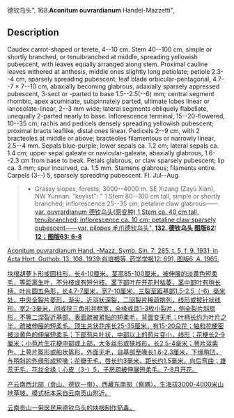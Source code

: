 德钦乌头",
168.**Aconitum ouvrardianum** Handel-Mazzetti",

## Description
Caudex carrot-shaped or terete, 4--10 cm. Stem 40--100 cm, simple or shortly branched, or tenuibranched at middle, spreading yellowish pubescent, with leaves equally arranged along stem. Proximal cauline leaves withered at anthesis, middle ones slightly long petiolate; petiole 2.3--4 cm, sparsely spreading pubescent; leaf blade orbicular-pentagonal, 4.7--7 × 7--10 cm, abaxially becoming glabrous, adaxially sparsely appressed pubescent, 3-sect or -parted to base 1.5--2.5(--6) mm; central segment rhombic, apex acuminate, subpinnately parted, ultimate lobes linear or lanceolate-linear, 2--3 mm wide; lateral segments obliquely flabellate, unequally 2-parted nearly to base. Inflorescence terminal, 15--20-flowered, 10--35 cm; rachis and pedicels densely spreading yellowish pubescent; proximal bracts leaflike, distal ones linear. Pedicels 2--9 cm, with 2 bracteoles at middle or above; bracteoles filamentous or narrowly linear, 2.5--4 mm. Sepals blue-purple; lower sepals ca. 1.2 cm; lateral sepals ca. 1.4 cm; upper sepal galeate or navicular-galeate, abaxially glabrous, 1.6--2.3 cm from base to beak. Petals glabrous, or claw sparsely pubescent; lip ca. 3 mm; spur incurved, ca. 1.5 mm. Stamens glabrous; filaments entire. Carpels (3--) 5, sparsely spreading pubescent. Fl. Jul--Aug.

> * Grassy slopes, forests; 3000--4000 m. SE Xizang (Zayü Xian), NW Yunnan.
  "keylist": "
1 Stem 80--100 cm tall, simple or shortly branched; inflorescence 25--35 cm; petaline claw glabrous——<a href='/info/Aconitum ouvrardianum var. ouvrardianum?t=foc'>var. ouvrardianum 德钦乌头(原变种)
1 Stem ca. 40 cm tall, tenuibranched; inflorescence ca. 10 cm; petaline claw sparsely pubescent——<a href='/info/Aconitum ouvrardianum var. pilopes?t=foc'>var. pilopes 毛爪德钦乌头",
**132. 德钦乌头 图版62: 12；图版63: 6-8**

Aconitum ouvrardianum Hand. -Mazz. Symb. Sin. 7: 285, t. 5, f. 9. 1931; in Acta Hort. Gothob. 13: 108. 1939;肖培根等, 药学学报12: 691, 图版6, A. 1965.

块根胡萝卜形或圆柱形，长4-10厘米。茎高85-100厘米，被伸展的淡黄色短柔毛，等距离生叶，不分枝或有短分枝。茎下部叶在开花时枯萎，茎中部叶有稍长柄，叶片圆五角形，长4.7-7厘米，宽7-10厘米，三裂至距基部1.5-2.5（-6）毫米处，中央全裂片菱形，渐尖，近羽状深裂，二回裂片稀疏排列，线形或披针状线形，宽2-3毫米，间或狭三角形并稍宽，全缘或具1-3枚小裂片，侧全裂片斜扇形，不等二深裂近基部，表面疏被紧贴的短柔毛，背面变无毛；叶柄长约为叶片之半，疏被伸展的短柔毛。顶生总状花序长25-35厘米，有15-20朵花；轴和花梗密被淡黄色的伸展短柔毛；下部苞片叶状，中部以上的苞片变小，线形；花梗长2-9厘米；小苞片生花梗中部或上部，大多丝形或狭线形，长2.5-4毫米；萼片蓝紫色，上萼片盔形或船状盔形，外面无毛，自基部至喙长1.6-2.3厘米，下缘稍凹，与稍斜的外缘形成短喙；花瓣无毛，唇长约3毫米，距长约1.5毫米，向后弯曲；雄蕊无毛，花丝全缘；心皮（3-）5，子房疏被伸展短柔毛。7-8月开花。

产云南西北部（贡山、德钦一带）、西藏东南部（察隅）。生海拔3000-4000米山地草坡。模式标本采自云南贡山附近。

云南贡山一带居民用德钦乌头的块根制作箭毒。
